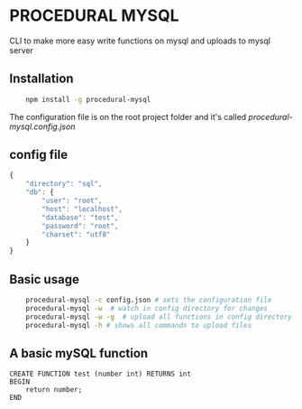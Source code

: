 # PROCEDURAL MYSQL

CLI to make more easy write functions on mysql and uploads to mysql server

## Installation

```bash
    npm install -g procedural-mysql
```

The configuration file is on the root project folder and it's called *procedural-mysql.config.json*

## config file
```js
{
    "directory": "sql",
    "db": {
        "user": "root",
        "host": "localhost",
        "database": "test",
        "password": "root",
        "charset": "utf8"
    }
}
```

## Basic usage
```bash
    procedural-mysql -c config.json # sets the configuration file
    procedural-mysql -w  # watch in config directory for changes
    procedural-mysql -w -g  # upload all functions in config directory and watch cahnges on it
    procedural-mysql -h # shows all commands to upload files
```

## A basic mySQL function
```mysql
CREATE FUNCTION test (number int) RETURNS int 
BEGIN
    return number;
END
```

